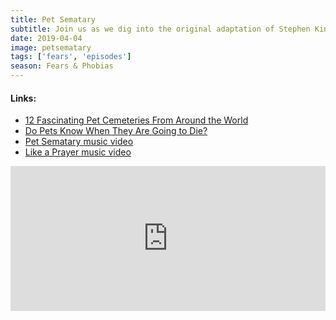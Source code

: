 ```yaml
---
title: Pet Sematary
subtitle: Join us as we dig into the original adaptation of Stephen King’s Pet Sematary. We chat about frozen hamsters, a pit of dead dogs and the Ramones.
date: 2019-04-04
image: petsematary
tags: ['fears', 'episodes']
season: Fears & Phobias
---
```

<h4>Links:</h4>
<ul class="links">
<li><a href="http://mentalfloss.com/article/501225/12-fascinating-pet-cemeteries-around-world">12 Fascinating Pet Cemeteries From Around the World</a></li>
<li><a href="https://www.petmd.com/news/view/do-pets-know-when-they-are-going-die-36392">Do Pets Know When They Are Going to Die?</a></li>
<li><a href="https://www.youtube.com/watch?v=e7f2LZK3zsY">Pet Sematary music video</a></li>
<li><a href="https://www.youtube.com/watch?v=79fzeNUqQbQ">Like a Prayer music video</a></li>
</ul>
<iframe title="Spotify: Pet Sematary" src="https://open.spotify.com/embed-podcast/episode/6mCQH7KeBpdXT66gmrGurn" width="100%" height="232" frameborder="0" allowtransparency="true" allow="encrypted-media"></iframe>
